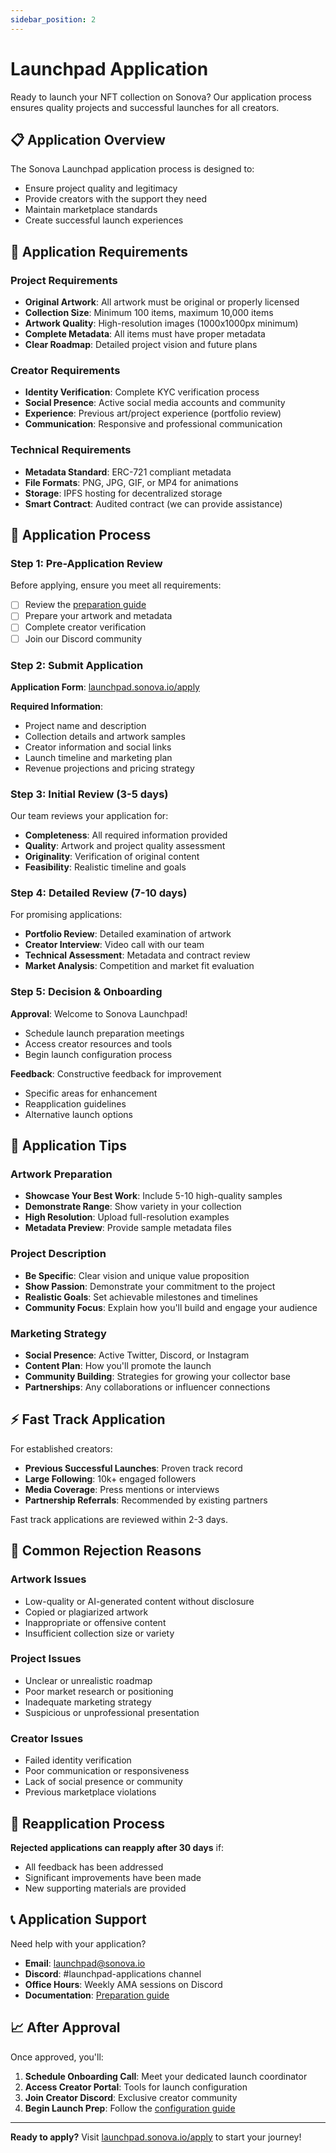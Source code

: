 ```yaml
---
sidebar_position: 2
---
```


# Launchpad Application

Ready to launch your NFT collection on Sonova? Our application process ensures quality projects and successful launches for all creators.

## 📋 Application Overview

The Sonova Launchpad application process is designed to:
- Ensure project quality and legitimacy
- Provide creators with the support they need
- Maintain marketplace standards
- Create successful launch experiences

## 🎯 Application Requirements

### Project Requirements
- **Original Artwork**: All artwork must be original or properly licensed
- **Collection Size**: Minimum 100 items, maximum 10,000 items
- **Artwork Quality**: High-resolution images (1000x1000px minimum)
- **Complete Metadata**: All items must have proper metadata
- **Clear Roadmap**: Detailed project vision and future plans

### Creator Requirements
- **Identity Verification**: Complete KYC verification process
- **Social Presence**: Active social media accounts and community
- **Experience**: Previous art/project experience (portfolio review)
- **Communication**: Responsive and professional communication

### Technical Requirements
- **Metadata Standard**: ERC-721 compliant metadata
- **File Formats**: PNG, JPG, GIF, or MP4 for animations
- **Storage**: IPFS hosting for decentralized storage
- **Smart Contract**: Audited contract (we can provide assistance)

## 🚀 Application Process

### Step 1: Pre-Application Review
Before applying, ensure you meet all requirements:
- [ ] Review the [preparation guide](./preparation)
- [ ] Prepare your artwork and metadata
- [ ] Complete creator verification
- [ ] Join our Discord community

### Step 2: Submit Application
**Application Form**: [launchpad.sonova.io/apply](https://launchpad.sonova.io/apply)

**Required Information**:
- Project name and description
- Collection details and artwork samples
- Creator information and social links
- Launch timeline and marketing plan
- Revenue projections and pricing strategy

### Step 3: Initial Review (3-5 days)
Our team reviews your application for:
- **Completeness**: All required information provided
- **Quality**: Artwork and project quality assessment
- **Originality**: Verification of original content
- **Feasibility**: Realistic timeline and goals

### Step 4: Detailed Review (7-10 days)
For promising applications:
- **Portfolio Review**: Detailed examination of artwork
- **Creator Interview**: Video call with our team
- **Technical Assessment**: Metadata and contract review
- **Market Analysis**: Competition and market fit evaluation

### Step 5: Decision & Onboarding
**Approval**: Welcome to Sonova Launchpad!
- Schedule launch preparation meetings
- Access creator resources and tools
- Begin launch configuration process

**Feedback**: Constructive feedback for improvement
- Specific areas for enhancement
- Reapplication guidelines
- Alternative launch options

## 📝 Application Tips

### Artwork Preparation
- **Showcase Your Best Work**: Include 5-10 high-quality samples
- **Demonstrate Range**: Show variety in your collection
- **High Resolution**: Upload full-resolution examples
- **Metadata Preview**: Provide sample metadata files

### Project Description
- **Be Specific**: Clear vision and unique value proposition
- **Show Passion**: Demonstrate your commitment to the project
- **Realistic Goals**: Set achievable milestones and timelines
- **Community Focus**: Explain how you'll build and engage your audience

### Marketing Strategy
- **Social Presence**: Active Twitter, Discord, or Instagram
- **Content Plan**: How you'll promote the launch
- **Community Building**: Strategies for growing your collector base
- **Partnerships**: Any collaborations or influencer connections

## ⚡ Fast Track Application

For established creators:
- **Previous Successful Launches**: Proven track record
- **Large Following**: 10k+ engaged followers
- **Media Coverage**: Press mentions or interviews
- **Partnership Referrals**: Recommended by existing partners

Fast track applications are reviewed within 2-3 days.

## 🚫 Common Rejection Reasons

### Artwork Issues
- Low-quality or AI-generated content without disclosure
- Copied or plagiarized artwork
- Inappropriate or offensive content
- Insufficient collection size or variety

### Project Issues
- Unclear or unrealistic roadmap
- Poor market research or positioning
- Inadequate marketing strategy
- Suspicious or unprofessional presentation

### Creator Issues
- Failed identity verification
- Poor communication or responsiveness
- Lack of social presence or community
- Previous marketplace violations

## 🔄 Reapplication Process

**Rejected applications can reapply after 30 days** if:
- All feedback has been addressed
- Significant improvements have been made
- New supporting materials are provided

## 📞 Application Support

Need help with your application?

- **Email**: launchpad@sonova.io
- **Discord**: #launchpad-applications channel
- **Office Hours**: Weekly AMA sessions on Discord
- **Documentation**: [Preparation guide](./preparation)

## 📈 After Approval

Once approved, you'll:
1. **Schedule Onboarding Call**: Meet your dedicated launch coordinator
2. **Access Creator Portal**: Tools for launch configuration
3. **Join Creator Discord**: Exclusive creator community
4. **Begin Launch Prep**: Follow the [configuration guide](./configuration)

---

**Ready to apply?** Visit [launchpad.sonova.io/apply](https://launchpad.sonova.io/apply) to start your journey! 